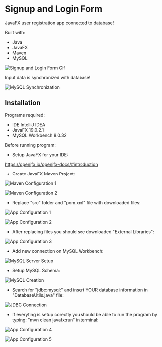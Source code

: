 # Signup and Login Form

JavaFX user registration app connected to database! 

Built with:
- Java
- JavaFX
- Maven
- MySQL

![Signup and Login Form Gif](https://user-images.githubusercontent.com/115106367/225999257-8031ca56-da50-46ed-a880-79e5f025dd1a.gif)

Input data is synchronized with database!

![MySQL Synchronization](https://user-images.githubusercontent.com/115106367/225999975-bdc5fa88-f841-4653-9d4e-3754da9505c8.jpg)

## Installation

Programs required:
- IDE IntelliJ IDEA
- JavaFX 19.0.2.1
- MySQL Workbench 8.0.32

Before running program:

- Setup JavaFX for your IDE:

https://openjfx.io/openjfx-docs/#introduction

- Create JavaFX Maven Project:

![Maven Configuration 1](https://user-images.githubusercontent.com/115106367/226014227-232df634-ad6b-472a-a7a8-c203ca2e84b4.jpg)

![Maven Configuration 2](https://user-images.githubusercontent.com/115106367/226014272-88481621-2111-4448-ba90-a88b22bf82df.jpg)

- Replace "src" folder and "pom.xml" file with downloaded files:

![App Configuration 1](https://user-images.githubusercontent.com/115106367/226015436-b6c040f8-d3a6-46c3-a739-96da62eaeaf3.jpg)

![App Configuration 2](https://user-images.githubusercontent.com/115106367/226015539-d1904476-74a5-4cc2-bde4-3f941a108caf.jpg)

- After replacing files you should see downloaded "External Libraries":

![App Configuration 3](https://user-images.githubusercontent.com/115106367/226015577-47db7067-3b11-434b-862c-4df402813c87.jpg)

- Add new connection on MySQL Workbench:

![MySQL Server Setup](https://user-images.githubusercontent.com/115106367/224393983-2f199efc-5137-46f7-ab48-01795bf752cd.jpg)
- Setup MySQL Schema:

![MySQL Creation](https://user-images.githubusercontent.com/115106367/226012200-7f3cf2ff-e403-4313-bd97-95fdc057009e.jpg)

- Search for "jdbc:mysql:" and insert YOUR database information in "DatabaseUtils.java" file:

![JDBC Connection](https://user-images.githubusercontent.com/115106367/226013513-8ecd667f-3f32-4d24-8f5a-63ca2957f940.jpg)

- If everyting is setup corectly you should be able to run the program by typing: "mvn clean javafx:run" in terminal:

![App Configuration 4](https://user-images.githubusercontent.com/115106367/226018094-edfb04c9-5da5-49b4-b53f-a02417e40d5b.jpg)

![App Configuration 5](https://user-images.githubusercontent.com/115106367/226018191-f605e9e3-3b55-4090-907b-3fc737923517.jpg)




